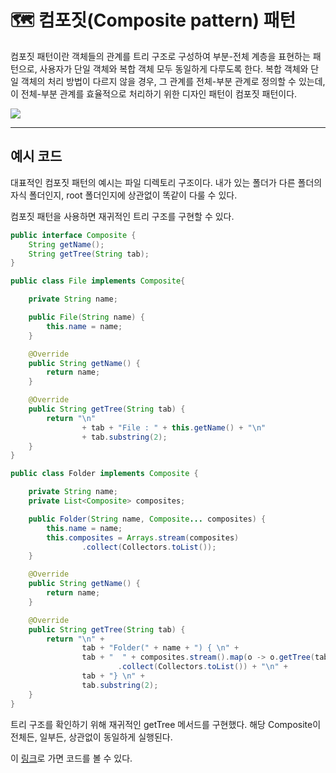 # 🗺 컴포짓(Composite pattern) 패턴
<p>컴포짓 패턴이란 객체들의 관계를 트리 구조로 구성하여 부분-전체 계층을 표현하는 패턴으로, 사용자가 단일 객체와 복합 객체 모두 동일하게 다루도록 한다. 복합 객체와 단일 객체의 처리 방법이 다르지 않을 경우, 그 관계를 전체-부분 관계로 정의할 수 있는데, 이 전체-부분 관계를 효율적으로 처리하기 위한 디자인 패턴이 컴포짓 패턴이다. </p>

<img src="https://t1.daumcdn.net/cfile/tistory/99E9FF455C84AF1E20">

---

## 예시 코드

<p>대표적인 컴포짓 패턴의 예시는 파일 디렉토리 구조이다. 내가 있는 폴더가 다른 폴더의 자식 폴더인지, root 폴더인지에 상관없이 똑같이 다룰 수 있다. </p>
<p>컴포짓 패턴을 사용하면 재귀적인 트리 구조를 구현할 수 있다.</p>

```java
public interface Composite {
    String getName();
    String getTree(String tab);
}
```

```java
public class File implements Composite{

    private String name;

    public File(String name) {
        this.name = name;
    }

    @Override
    public String getName() {
        return name;
    }

    @Override
    public String getTree(String tab) {
        return "\n"
                + tab + "File : " + this.getName() + "\n"
                + tab.substring(2);
    }
}
```

```java
public class Folder implements Composite {

    private String name;
    private List<Composite> composites;

    public Folder(String name, Composite... composites) {
        this.name = name;
        this.composites = Arrays.stream(composites)
                .collect(Collectors.toList());
    }

    @Override
    public String getName() {
        return name;
    }

    @Override
    public String getTree(String tab) {
        return "\n" +
                tab + "Folder(" + name + ") { \n" +
                tab + "  " + composites.stream().map(o -> o.getTree(tab + "    "))
                        .collect(Collectors.toList()) + "\n" +
                tab + "} \n" +
                tab.substring(2);
    }
}
```

트리 구조를 확인하기 위해 재귀적인 getTree 메서드를 구현했다. 해당 Composite이 전체든, 일부든, 상관없이 동일하게 실행된다.

이 <a href="https://github.com/rlaisqls/GoF-DesignPatterns/tree/master/src/main/java/com/study/gof/designpattrens/_02_StructuralPatterns/composite">링크</a>로 가면 코드를 볼 수 있다.
